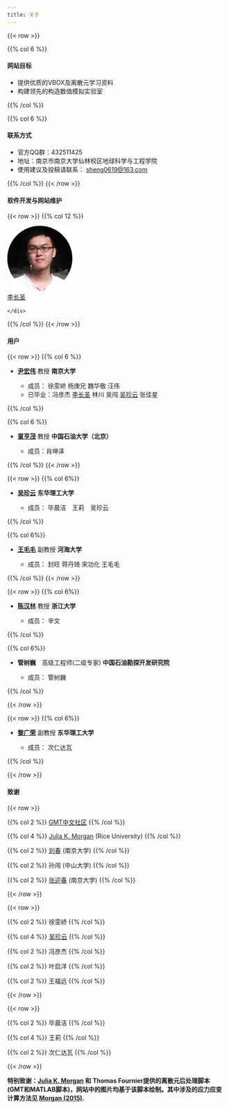 ```yaml
---
title: 关于
---
```




{{< row >}}

{{% col 6 %}}
#### 网站目标

 - 提供优质的VBOX及离散元学习资料
 - 构建领先的构造数值模拟实验室 


{{% /col %}}

{{% col 6 %}}
#### 联系方式

 - 官方QQ群：432511425 
 - 地址：南京市南京大学仙林校区地球科学与工程学院
 - 使用建议及投稿请联系： [sheng0619@163.com](mailto:sheng0619@163.com)
 
{{% /col %}}
{{< /row >}}


#### 软件开发与网站维护
{{< row >}}
{{% col 12 %}}
<div class="row author-list">
	<div class="col-xs-6 col-sm-3 col-md-2 col-lg-2">
		<a href="/about/lichangsheng/" >
			<img src="/about/lichangsheng/LiChangSheng.png" alt="李长圣" class="img-circle" >
			<div class="author-name"> 李长圣</div>
		</a>
		
	</div> 
</div>
{{% /col %}}
{{< /row >}}


#### 用户
{{< row >}}
{{% col 6 %}}

- [**尹宏伟**](http://es.nju.edu.cn/yhw/list.htm) 教授 **南京大学**

	- 成员：  徐雯峤 杨庚兄 魏华敬 汪伟 
	- 已毕业：冯彦杰 [李长圣](/about/lichangsheng/) 林川 吴闯 [吴珍云](/about/wuzhenyun/) 张佳星 

{{% /col %}}

{{% col 6 %}}

- [**童亨茂**](http://www.cup.edu.cn/geosci/szdw/jiaoshou/50739.htm) 教授 **中国石油大学（北京）**

	- 成员：肖坤泽

{{% /col %}}
{{< /row >}}

{{< row >}}
{{% col 6%}}

- [**吴珍云**](/about/wuzhenyun/) **东华理工大学**

	- 成员： 毕晨洁　王莉　吴珍云

{{% /col %}}

{{% col 6%}}

- [**王毛毛**](http://hyxy.hhu.edu.cn/2016/0622/c8640a104824/page.htm) 副教授 **河海大学**

	- 成员： 封旺 蒋丹琦 宋功化 王毛毛 

{{% /col %}}
{{< /row >}}


{{< row >}}
{{% col 6%}}

- [**陈汉林**](https://person.zju.edu.cn/hlchentectonic) 教授 **浙江大学**

	- 成员： 辛文 

{{% /col %}}


{{% col 6%}}

- **管树巍**　高级工程师(二级专家) **中国石油勘探开发研究院**

	- 成员： 管树巍 

{{% /col %}}

{{< /row >}}

{{< row >}}
{{% col 6%}}

- [**黎广荣**](https://dkxy.ecut.edu.cn/92/3d/c259a37437/page.htm) 副教授 **东华理工大学**

	- 成员： 次仁达瓦 

{{% /col %}}




{{< /row >}}

#### 致谢
{{< row >}}

{{% col 2 %}}
[GMT中文社区](https://gmt-china.org/)
{{% /col %}}

{{% col 4 %}}
[Julia K. Morgan](https://earthscience.rice.edu/directory/user/100) (Rice University)
{{% /col %}}

{{% col 2 %}}
[刘春](http://es.nju.edu.cn/lc/list.htm) (南京大学)
{{% /col %}}

{{% col 2 %}}
孙闯 (中山大学)
{{% /col %}}

{{% col 2 %}}
[张迎春](https://github.com/riddlezyc/) (南京大学)
{{% /col %}}

{{< /row >}}

{{< row >}}

{{% col 2 %}}
徐雯峤
{{% /col %}}

{{% col 4 %}}
[吴珍云](/about/wuzhenyun/) 
{{% /col %}}

{{% col 2 %}}
冯彦杰 
{{% /col %}}

{{% col 2 %}}
叶启洋 
{{% /col %}}

{{% col 2 %}}
王福远 
{{% /col %}}

{{< /row >}}

{{< row >}}

{{% col 2 %}}
毕晨洁 
{{% /col %}}

{{% col 4 %}}
王莉 
{{% /col %}}

{{% col 2 %}}
次仁达瓦
{{% /col %}}


{{< /row >}}

**特别致谢：[Julia K. Morgan](https://earthscience.rice.edu/directory/user/100) 和 Thomas Fournier提供的离散元后处理脚本(GMT和MATLAB脚本)，网站中的图片均基于该脚本绘制。其中涉及的应力应变计算方法见 [Morgan (2015)](http://onlinelibrary.wiley.com/doi/10.1002/2014JB011455/full).**
